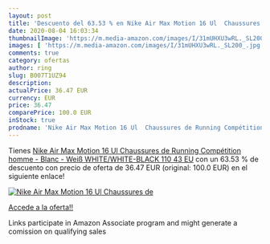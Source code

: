 ```yaml
---
layout: post
title: 'Descuento del 63.53 % en Nike Air Max Motion 16 Ul  Chaussures de'
date: 2020-08-04 16:03:34
thumbnailImage: 'https://m.media-amazon.com/images/I/31mUHXU3wRL._SL200_.jpg'
images: [ 'https://m.media-amazon.com/images/I/31mUHXU3wRL._SL200_.jpg' ]
comments: true
category: ofertas
author: ring
slug: B007T1UZ94
description:
actualPrice: 36.47 EUR
currency: EUR
price: 36.47
comparePrice: 100.0 EUR
inStock: true
prodname: 'Nike Air Max Motion 16 Ul  Chaussures de Running Compétition homme - Blanc - Weiß  WHITE/WHITE-BLACK 110   43 EU'
---
```


Tienes [Nike Air Max Motion 16 Ul  Chaussures de Running Compétition homme - Blanc - Weiß  WHITE/WHITE-BLACK 110   43 EU](https://www.amazon.fr/dp/B007T1UZ94/?tag=tolees0d-21) con un 63.53 % de descuento con precio de oferta de 36.47 EUR (original: 100.0 EUR) en el siguiente enlace!

[![Nike Air Max Motion 16 Ul  Chaussures de](https://m.media-amazon.com/images/I/31mUHXU3wRL._SL200_.jpg)](https://www.amazon.fr/dp/B007T1UZ94/?tag=tolees0d-21)

[Accede a la oferta!!](https://www.amazon.fr/dp/B007T1UZ94/?tag=tolees0d-21)

Links participate in Amazon Associate program and might generate a comission on qualifying sales


